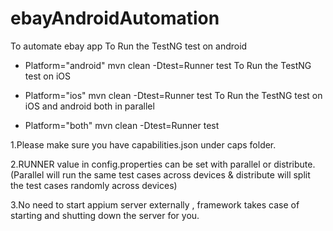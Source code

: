 # ebayAndroidAutomation
To automate ebay app
To Run the TestNG test on android

* Platform="android" mvn clean -Dtest=Runner test
To Run the TestNG test on iOS

* Platform="ios" mvn clean -Dtest=Runner test
To Run the TestNG test on iOS and android both in parallel

* Platform="both" mvn clean -Dtest=Runner test

1.Please make sure you have capabilities.json under caps folder.

2.RUNNER value in config.properties can be set with parallel or distribute. (Parallel will run the same test cases across devices & distribute will split the test cases randomly across devices)

3.No need to start appium server externally , framework takes case of starting and shutting down the server for you.

